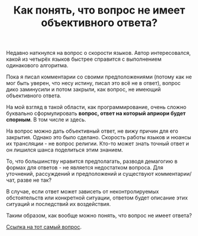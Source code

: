 ﻿---
title: "Как понять, что вопрос не имеет объективного ответа?"
se.owner.user_id: 386204
se.owner.display_name: "SmellyNS"
se.owner.link: "https://ru.meta.stackoverflow.com/users/386204/smellyns"
se.link: "https://ru.meta.stackoverflow.com/questions/10452/%d0%9a%d0%b0%d0%ba-%d0%bf%d0%be%d0%bd%d1%8f%d1%82%d1%8c-%d1%87%d1%82%d0%be-%d0%b2%d0%be%d0%bf%d1%80%d0%be%d1%81-%d0%bd%d0%b5-%d0%b8%d0%bc%d0%b5%d0%b5%d1%82-%d0%be%d0%b1%d1%8a%d0%b5%d0%ba%d1%82%d0%b8%d0%b2%d0%bd%d0%be%d0%b3%d0%be-%d0%be%d1%82%d0%b2%d0%b5%d1%82%d0%b0"
se.question_id: 10452
se.post_type: question
se.score: 3
---
<p>Недавно наткнулся на вопрос о скорости языков. Автор интересовался, какой из четырёх языков быстрее справится с выполнением одинакового алгоритма.</p>

<p>Пока я писал комментарии со своими предположениями (потому как не мог быть уверен, что несу истину, писал это всё не в ответ), вопрос дико заминусили и потом закрыли, как вопрос, не имеющий объективного ответа.</p>

<p>На мой взгляд в такой области, как программирование, очень сложно буквально сформулировать <strong>вопрос, ответ на который априори будет спорным</strong>. В том числе и здесь.</p>

<p>На вопрос можно дать объективный ответ, не вижу причин для его закрытия. Однако это было сделано. Скорость работы языков и нюансы их трансляции - не вопрос религии. Кто-то может знать точный ответ и он лишился шанса поделиться этим знанием. </p>

<p>То, что большинству нравится предполагать, разводя демагогию в формах для ответов - не является недостатком вопроса. Для уточнений, рассуждений и предположений и существуют комментарии/чат, разве не так?</p>

<p>В случае, если ответ может зависеть от неконтролируемых обстоятельств или конкретной ситуации, ответом будет описание этих ситуаций и последствий их воздействия.</p>

<p>Таким образом, как вообще можно понять, что вопрос не имеет ответа? </p>

<p><a href="https://ru.stackoverflow.com/questions/1128189/%D0%9A%D0%B0%D0%BA%D0%BE%D0%B9-%D1%8F%D0%B7%D1%8B%D0%BA-%D0%B1%D1%8B%D1%81%D1%82%D1%80%D0%B5%D0%B5-%D0%B4%D0%BB%D1%8F-%D0%BA%D0%BE%D0%BD%D1%81%D0%BE%D0%BB%D1%8C%D0%BD%D0%BE%D0%B9-%D0%BF%D1%80%D0%BE%D0%B3%D1%80%D0%B0%D0%BC%D0%BC%D1%8B">Ссылка на тот самый вопрос</a>.</p>
